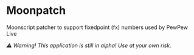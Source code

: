 # Moonpatch

Moonscript patcher to support fixedpoint (fx) numbers used by PewPew Live

*:warning: Warning! This application is still in alpha! Use at your own risk.*
